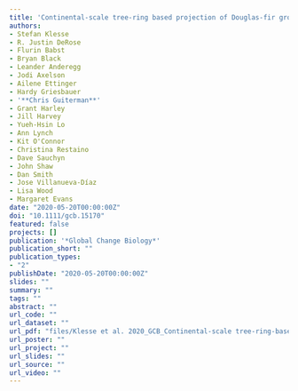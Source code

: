 ```yaml
---
title: 'Continental-scale tree-ring based projection of Douglas-fir growth - Testing the limits of space-for-time substitution'
authors: 
- Stefan Klesse
- R. Justin DeRose
- Flurin Babst
- Bryan Black
- Leander Anderegg
- Jodi Axelson
- Ailene Ettinger
- Hardy Griesbauer
- '**Chris Guiterman**'
- Grant Harley
- Jill Harvey
- Yueh-Hsin Lo
- Ann Lynch
- Kit O'Connor
- Christina Restaino
- Dave Sauchyn
- John Shaw
- Dan Smith
- Jose Villanueva-Díaz
- Lisa Wood
- Margaret Evans
date: "2020-05-20T00:00:00Z"
doi: "10.1111/gcb.15170"
featured: false
projects: []
publication: '*Global Change Biology*'
publication_short: ""
publication_types:
- "2"
publishDate: "2020-05-20T00:00:00Z"
slides: ""
summary: ""
tags: ""
abstract: ""
url_code: ""
url_dataset: ""
url_pdf: "files/Klesse et al. 2020_GCB_Continental-scale tree-ring-based projection of DF.pdf"
url_poster: ""
url_project: ""
url_slides: ""
url_source: ""
url_video: ""
---
```





